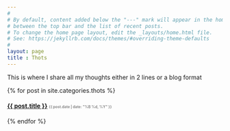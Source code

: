 ```yaml
---
#
# By default, content added below the "---" mark will appear in the home page
# between the top bar and the list of recent posts.
# To change the home page layout, edit the _layouts/home.html file.
# See: https://jekyllrb.com/docs/themes/#overriding-theme-defaults
#
layout: page
title : Thots
---
```



This is where I share all my thoughts either in 2 lines or a blog format


{% for post in site.categories.thots %}
  <article>
    <h4>
      <a href="{{ post.url | relative_url }}">{{ post.title }}</a>
      <span style="font-size: 0.6em; color: #888;">  {{ post.date | date: "%B %d, %Y" }}</span>
    </h4>
  </article>
{% endfor %}
